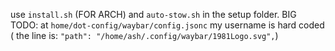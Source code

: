 use `install.sh` (FOR ARCH) and `auto-stow.sh` in the setup folder.
BIG TODO: at `home/dot-config/waybar/config.jsonc` my username is hard coded ( the line is: `"path": "/home/ash/.config/waybar/1981Logo.svg",`)
